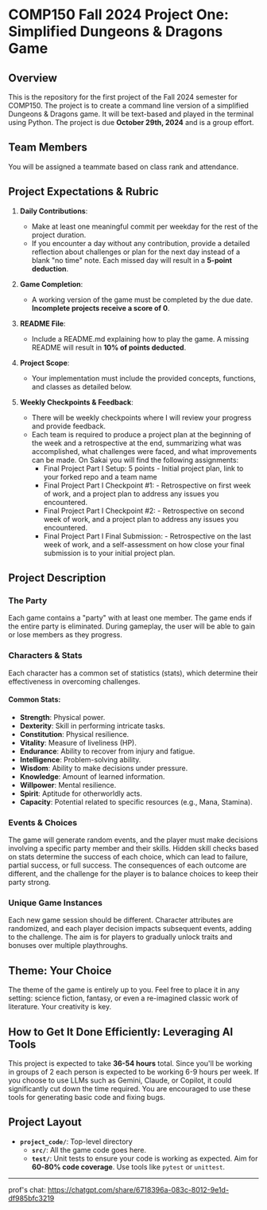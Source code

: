 # COMP150 Fall 2024 Project One: Simplified Dungeons & Dragons Game

## Overview
This is the repository for the first project of the Fall 2024 semester for COMP150. The project is to create a command line version of a simplified Dungeons & Dragons game. It will be text-based and played in the terminal using Python. The project is due **October 29th, 2024** and is a group effort.

## Team Members
You will be assigned a teammate based on class rank and attendance.

## Project Expectations & Rubric

1. **Daily Contributions**:
    - Make at least one meaningful commit per weekday for the rest of the project duration.
    - If you encounter a day without any contribution, provide a detailed reflection about challenges or plan for the next day instead of a blank "no time" note. Each missed day will result in a **5-point deduction**.

2. **Game Completion**:
    - A working version of the game must be completed by the due date. **Incomplete projects receive a score of 0**.

3. **README File**:
    - Include a README.md explaining how to play the game. A missing README will result in **10% of points deducted**.

4. **Project Scope**:
    - Your implementation must include the provided concepts, functions, and classes as detailed below.

5. **Weekly Checkpoints & Feedback**:
    - There will be weekly checkpoints where I will review your progress and provide feedback.
    - Each team is required to produce a project plan at the beginning of the week and a retrospective at the end, summarizing what was accomplished, what challenges were faced, and what improvements can be made. On Sakai you will find the following assignments:
      - Final Project Part I Setup: 5 points - Initial project plan, link to your forked repo and a team name
      - Final Project Part I Checkpoint #1: - Retrospective on first week of work, and a project plan to address any issues you encountered.
      - Final Project Part I Checkpoint #2: - Retrospective on second week of work, and a project plan to address any issues you encountered.
      - Final Project Part I Final Submission: - Retrospective on the last week of work, and a self-assessment on how close your final submission is to your initial project plan.

## Project Description

### The Party
Each game contains a "party" with at least one member. The game ends if the entire party is eliminated. During gameplay, the user will be able to gain or lose members as they progress.

### Characters & Stats
Each character has a common set of statistics (stats), which determine their effectiveness in overcoming challenges.

#### Common Stats:
- **Strength**: Physical power.
- **Dexterity**: Skill in performing intricate tasks.
- **Constitution**: Physical resilience.
- **Vitality**: Measure of liveliness (HP).
- **Endurance**: Ability to recover from injury and fatigue.
- **Intelligence**: Problem-solving ability.
- **Wisdom**: Ability to make decisions under pressure.
- **Knowledge**: Amount of learned information.
- **Willpower**: Mental resilience.
- **Spirit**: Aptitude for otherworldly acts.
- **Capacity**: Potential related to specific resources (e.g., Mana, Stamina).

### Events & Choices
The game will generate random events, and the player must make decisions involving a specific party member and their skills. Hidden skill checks based on stats determine the success of each choice, which can lead to failure, partial success, or full success. The consequences of each outcome are different, and the challenge for the player is to balance choices to keep their party strong.

### Unique Game Instances
Each new game session should be different. Character attributes are randomized, and each player decision impacts subsequent events, adding to the challenge. The aim is for players to gradually unlock traits and bonuses over multiple playthroughs.

## Theme: Your Choice
The theme of the game is entirely up to you. Feel free to place it in any setting: science fiction, fantasy, or even a re-imagined classic work of literature. Your creativity is key.

## How to Get It Done Efficiently: Leveraging AI Tools
This project is expected to take **36-54 hours** total. Since you'll be working in groups of 2 each person is expected to be working 6-9 hours per week. If you choose to use LLMs such as Gemini, Claude, or Copilot, it could significantly cut down the time required. You are encouraged to use these tools for generating basic code and fixing bugs.

## Project Layout

- **`project_code/`**: Top-level directory
    - **`src/`**: All the game code goes here.
    - **`test/`**: Unit tests to ensure your code is working as expected. Aim for **60-80% code coverage**. Use tools like `pytest` or `unittest`.

---

prof's chat: https://chatgpt.com/share/6718396a-083c-8012-9e1d-df985bfc3219


